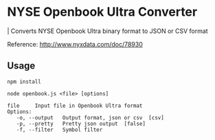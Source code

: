 NYSE Openbook Ultra Converter
===

| Converts NYSE Openbook Ultra binary format to JSON or CSV format

Reference: http://www.nyxdata.com/doc/78930

Usage
---
```
npm install

node openbook.js <file> [options]

file     Input file in Openbook Ultra format
Options:
   -o, --output   Output format, json or csv  [csv]
   -p, --pretty   Pretty json output  [false]
   -f, --filter   Symbol filter
```